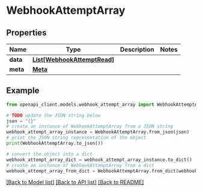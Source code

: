 # WebhookAttemptArray


## Properties

Name | Type | Description | Notes
------------ | ------------- | ------------- | -------------
**data** | [**List[WebhookAttemptRead]**](WebhookAttemptRead.md) |  | 
**meta** | [**Meta**](Meta.md) |  | 

## Example

```python
from openapi_client.models.webhook_attempt_array import WebhookAttemptArray

# TODO update the JSON string below
json = "{}"
# create an instance of WebhookAttemptArray from a JSON string
webhook_attempt_array_instance = WebhookAttemptArray.from_json(json)
# print the JSON string representation of the object
print(WebhookAttemptArray.to_json())

# convert the object into a dict
webhook_attempt_array_dict = webhook_attempt_array_instance.to_dict()
# create an instance of WebhookAttemptArray from a dict
webhook_attempt_array_from_dict = WebhookAttemptArray.from_dict(webhook_attempt_array_dict)
```
[[Back to Model list]](../README.md#documentation-for-models) [[Back to API list]](../README.md#documentation-for-api-endpoints) [[Back to README]](../README.md)


